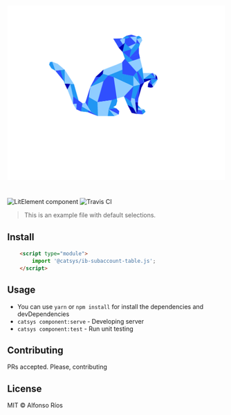 ![ib-subaccount-table screenshot](ib-subaccount-table.svg)
# <ib-subaccount-table>

![LitElement component](https://img.shields.io/badge/litElement-component-blue.svg)
![Travis CI](https://travis-ci.org/github_username/ib-subaccount-table.svg?branch=master)

> This is an example file with default selections.

## Install

```html
    <script type="module">
        import '@catsys/ib-subaccount-table.js';
    </script>
```

## Usage

- You can use `yarn` or `npm install` for install the dependencies and devDependencies
- `catsys component:serve` - Developing server
- `catsys component:test` - Run unit testing

## Contributing

PRs accepted. Please, contributing

## License

MIT © Alfonso Ríos

